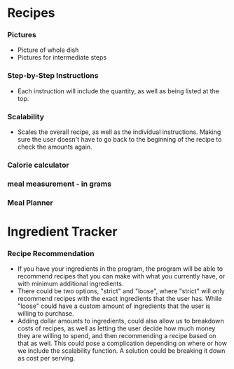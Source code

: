 # Recipes

### Pictures
- Picture of whole dish
- Pictures for intermediate steps

### Step-by-Step Instructions <br />
- Each instruction will include the quantity, as well as being listed at the top.

### Scalability
- Scales the overall recipe, as well as the individual instructions. Making sure the user
doesn't have to go back to the beginning of the recipe to check the amounts again.

### Calorie calculator

### meal measurement - in grams

### Meal Planner


# Ingredient Tracker

### Recipe Recommendation
- If you have your ingredients in the program, the program will be able to recommend recipes that you can make
    with what you currently have, or with minimum additional ingredients. <br />
- There could be two options, "strict" and "loose", where "strict" will only recommend recipes with the exact
    ingredients that the user has. While "loose" could have a custom amount of ingredients that the user is willing
    to purchase. <br />
- Adding dollar amounts to ingredients, could also allow us to breakdown costs of recipes, as well as letting
the user decide how much money they are willing to spend, and then recommending a recipe based on that as well.
This could pose a complication depending on where or how we include the scalability function. A solution could
be breaking it down as cost per serving.